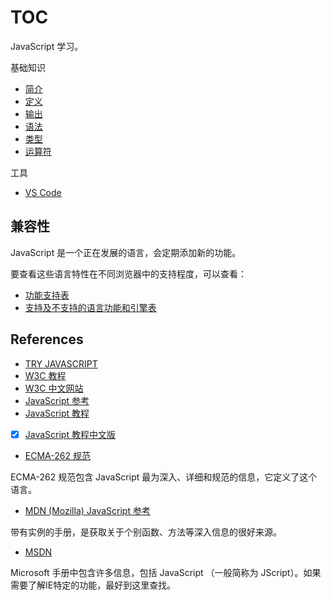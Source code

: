 # TOC

JavaScript 学习。

基础知识

- [简介](tutorial/1_intro.md)
- [定义](tutorial/2_script.md)
- [输出](tutorial/3_output.md)
- [语法](tutorial/4_syntax.md)
- [类型](tutorial/5_data_types.md)
- [运算符](tutorial/6_operators.md)

工具

- [VS Code](tutorial/vscode.md)

## 兼容性

JavaScript 是一个正在发展的语言，会定期添加新的功能。

要查看这些语言特性在不同浏览器中的支持程度，可以查看：

- [功能支持表](https://caniuse.com/)
- [支持及不支持的语言功能和引擎表](https://kangax.github.io/compat-table/es6/)

## References

- [TRY JAVASCRIPT](https://www.javascript.com/)
- [W3C 教程](https://www.w3schools.com/js/)
- [W3C 中文网站](https://www.w3school.com.cn/js/js_examples.asp)
- [JavaScript 参考](https://www.w3schools.com/jsref/default.asp)
- [JavaScript 教程](https://javascript.info/)
- [x] [JavaScript 教程中文版](https://zh.javascript.info/)
- [ECMA-262 规范](https://tc39.es/ecma262/)

ECMA-262 规范包含 JavaScript 最为深入、详细和规范的信息，它定义了这个语言。

- [MDN (Mozilla) JavaScript 参考](https://developer.mozilla.org/en-US/docs/Web/JavaScript/Reference)

带有实例的手册，是获取关于个别函数、方法等深入信息的很好来源。

- [MSDN](http://msdn.microsoft.com/)

Microsoft 手册中包含许多信息，包括 JavaScript （一般简称为 JScript）。如果需要了解IE特定的功能，最好到这里查找。
